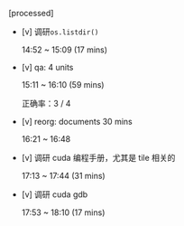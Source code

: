 [processed]

* [v] 调研`os.listdir()`

    14:52 ~ 15:09 (17 mins)

* [v] qa: 4 units

    15:11 ~ 16:10 (59 mins)

    正确率：3 / 4

* [v] reorg: documents 30 mins

    16:21 ~ 16:48

* [v] 调研 cuda 编程手册，尤其是 tile 相关的

    17:13 ~ 17:44 (31 mins)

* [v] 调研 cuda gdb

    17:53 ~ 18:10 (17 mins)